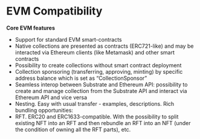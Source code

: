 # EVM Compatibility 

**Core EVM features**

* Support for standard EVM smart-contracts
* Native collections are presented as contracts (ERC721-like) and may be interacted via Ethereum clients (like Metamask) and other smart contracts
* Possibility to create collections without smart contract deployment
* Collection sponsoring (transferring, approving, minting) by specific address balance which is set as “CollectionSponsor”
* Seamless interop between Substrate and Ethereum API: possibility to create and manage collection from the Substrate API and interact via Ethereum API and vice versa
* Nesting. Easy with usual transfer - examples, descriptions. Rich bundling opportunities:
* RFT. ERC20 and ERC1633-compatible. With the possibility to split existing NFT into an RFT and then rebundle an RFT into an NFT (under the condition of owning all the RFT parts), etc.